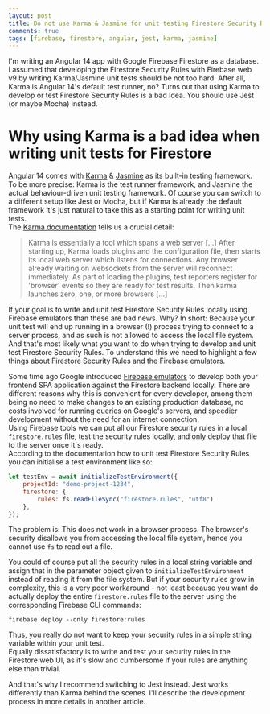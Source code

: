 ```yaml
---
layout: post
title: Do not use Karma & Jasmine for unit testing Firestore Security Rules in your Angular app!
comments: true
tags: [firebase, firestore, angular, jest, karma, jasmine]
---
```

I'm writing an Angular 14 app with Google Firebase Firestore as a database. I assumed that developing the Firestore Security Rules with Firebase web v9 by writing Karma/Jasmine unit tests should be not too hard. After all, Karma is Angular 14's default test runner, no? Turns out that using Karma to develop or test Firestore Security Rules is a bad idea. You should use Jest (or maybe Mocha) instead.<span class="more"></span>

# Why using Karma is a bad idea when writing unit tests for Firestore
Angular 14 comes with [Karma](https://karma-runner.github.io/) & [Jasmine](https://jasmine.github.io/) as its built-in testing framework. To be more precise: Karma is the test runner framework, and Jasmine the actual behaviour-driven unit testing framework. Of course you can switch to a different setup like Jest or Mocha, but if Karma is already the default framework it's just natural to take this as a starting point for writing unit tests.   
The [Karma documentation](https://karma-runner.github.io/6.4/intro/how-it-works.html) tells us a crucial detail:

> Karma is essentially a tool which spans a web server [...]
> After starting up, Karma loads plugins and the configuration file, then starts its local web server which listens for connections. Any browser already waiting on websockets from the server will reconnect immediately. As part of loading the plugins, test reporters register for 'browser' events so they are ready for test results.
>Then karma launches zero, one, or more browsers [...]

If your goal is to write and unit test Firestore Security Rules locally using Firebase emulators than these are bad news. Why? In short: Because your unit test will end up running in a browser (!) process trying to connect to a server process, and as such is not allowed to access the local file system. And that's most likely what you want to do when trying to develop and unit test Firestore Security Rules. To understand this we need to highlight a few things about Firestore Security Rules and the Firebase emulators.

Some time ago Google introduced [Firebase emulators](https://firebase.google.com/docs/rules/emulator-setup) to develop both your frontend SPA application against the Firestore backend locally. There are different reasons why this is convenient for every developer, among them being no need to make changes to an existing production database, no costs involved for running queries on Google's servers, and speedier development without the need for an internet connection.   
Using Firebase tools we can put all our Firestore security rules in a local <code>firestore.rules</code> file, test the security rules locally, and only deploy that file to the server once it's ready.    
According to the documentation how to unit test Firestore Security Rules you can initialise a test environment like so:

```javascript
let testEnv = await initializeTestEnvironment({
    projectId: "demo-project-1234",
    firestore: {
        rules: fs.readFileSync("firestore.rules", "utf8")
    },
});
```

The problem is: This does not work in a browser process. The browser's security disallows you from accessing the local file system, hence you cannot use <code>fs</code> to read out a file.

You could of course put all the security rules in a local string variable and assign that in the parameter object given to <code>initializeTestEnvironment</code> instead of reading it from the file system. But if your security rules grow in complexity, this is a very poor workaround - not least because you want do actually deploy the entire <code>firestore.rules</code> file to the server using the corresponding Firebase CLI commands:
```
firebase deploy --only firestore:rules
```
Thus, you really do not want to keep your security rules in a simple string variable within your unit test.   
Equally dissatisfactory is to write and test your security rules in the Firestore web UI, as it's slow and cumbersome if your rules are anything else than trivial.

And that's why I recommend switching to Jest instead. Jest works differently than Karma behind the scenes. I'll describe the development process in more details in another article.